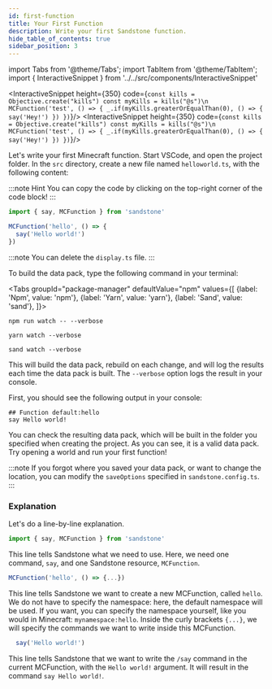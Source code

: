 ```yaml
---
id: first-function
title: Your First Function
description: Write your first Sandstone function.
hide_table_of_contents: true
sidebar_position: 3
---
```


import Tabs from '@theme/Tabs';
import TabItem from '@theme/TabItem';
import { InteractiveSnippet } from '../../src/components/InteractiveSnippet'

<InteractiveSnippet height={350} code={`
const kills = Objective.create("kills")
const myKills = kills("@s")\n
MCFunction('test', () => {
  _.if(myKills.greaterOrEqualThan(0), () => {
    say('Hey!')
  })
})
`}/>
<InteractiveSnippet height={350} code={`
const kills = Objective.create("kills")
const myKills = kills("@s")\n
MCFunction('test', () => {
  _.if(myKills.greaterOrEqualThan(0), () => {
    say('Hey!')
  })
})
`}/>

Let's write your first Minecraft function. Start VSCode, and open the project folder. In the `src` directory, create a new file named `helloworld.ts`, with the following content:

:::note Hint
You can copy the code by clicking on the top-right corner of the code block!
:::

```ts title="helloworld.ts"
import { say, MCFunction } from 'sandstone'

MCFunction('hello', () => {
  say('Hello world!')
})
```

:::note
You can delete the `display.ts` file.
:::

To build the data pack, type the following command in your terminal:

<Tabs
  groupId="package-manager"
  defaultValue="npm"
  values={[
    {label: 'Npm', value: 'npm'},
    {label: 'Yarn', value: 'yarn'},
    {label: 'Sand', value: 'sand'},
]}>
<TabItem value="npm">

```batch
npm run watch -- --verbose
```
</TabItem>
<TabItem value="yarn">

```batch
yarn watch --verbose
```
</TabItem>

<TabItem value="sand">

```batch
sand watch --verbose
```
</TabItem>
</Tabs>


This will build the data pack, rebuild on each change, and will log the results each time the data pack is built. The `--verbose` option logs the result in your console.

First, you should see the following output in your console:
```mcfunction
## Function default:hello
say Hello world!
```

You can check the resulting data pack, which will be built in the folder you specified when creating the project. As you can see, it is a valid data pack. Try opening a world and run your first function!

:::note
If you forgot where you saved your data pack, or want to change the location, you can modify the `saveOptions` specified in `sandstone.config.ts`.
:::


### Explanation
Let's do a line-by-line explanation.

```ts
import { say, MCFunction } from 'sandstone'
```
This line tells Sandstone what we need to use. Here, we need one command, `say`, and one Sandstone resource, `MCFunction`.


```ts
MCFunction('hello', () => {...})
```
This line tells Sandstone we want to create a new MCFunction, called `hello`. We do not have to specify the namespace: here, the default namespace will be used. If you want, you can specify the namespace yourself, like you would in Minecraft: `mynamespace:hello`.
Inside the curly brackets `{...}`, we will specify the commands we want to write inside this MCFunction.

```ts
  say('Hello world!')
```
This line tells Sandstone that we want to write the `/say` command in the current MCFunction, with the `Hello world!` argument. It will result in the command `say Hello world!`.

